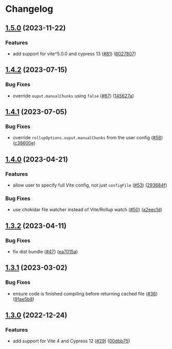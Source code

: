 # Changelog

## [1.5.0](https://github.com/mammadataei/cypress-vite/compare/v1.4.2...v1.5.0) (2023-11-22)


### Features

* add support for vite^5.0.0 and cypress 13 ([#81](https://github.com/mammadataei/cypress-vite/issues/81)) ([6027807](https://github.com/mammadataei/cypress-vite/commit/6027807f0927372e1fdcfb36054e5b584310cc03))

## [1.4.2](https://github.com/mammadataei/cypress-vite/compare/v1.4.1...v1.4.2) (2023-07-15)


### Bug Fixes

* override `ouput.manualChunks` using `false` ([#67](https://github.com/mammadataei/cypress-vite/issues/67)) ([145627a](https://github.com/mammadataei/cypress-vite/commit/145627ab09ed9e43089107126b5319d246eb97f2))

## [1.4.1](https://github.com/mammadataei/cypress-vite/compare/v1.4.0...v1.4.1) (2023-07-05)


### Bug Fixes

* override `rollupOptions.ouput.manualChunks` from the user config ([#58](https://github.com/mammadataei/cypress-vite/issues/58)) ([c38600e](https://github.com/mammadataei/cypress-vite/commit/c38600ec6a56af6e2c614e5532d430f352f3b130))

## [1.4.0](https://github.com/mammadataei/cypress-vite/compare/v1.3.2...v1.4.0) (2023-04-21)


### Features

* allow user to specify full Vite config, not just `configFile` ([#53](https://github.com/mammadataei/cypress-vite/issues/53)) ([293684f](https://github.com/mammadataei/cypress-vite/commit/293684fc092692d247564aada08368ff6bf7de05))


### Bug Fixes

* use chokidar file watcher instead of Vite/Rollup watch ([#50](https://github.com/mammadataei/cypress-vite/issues/50)) ([a2eec1d](https://github.com/mammadataei/cypress-vite/commit/a2eec1d273cda0aa57eb5300804f42033a7e40dc))

## [1.3.2](https://github.com/mammadataei/cypress-vite/compare/v1.3.1...v1.3.2) (2023-04-11)


### Bug Fixes

* fix dist bundle ([#47](https://github.com/mammadataei/cypress-vite/issues/47)) ([ea7015a](https://github.com/mammadataei/cypress-vite/commit/ea7015afc33b58e24066ceec6054cea3aa713e40))

## [1.3.1](https://github.com/mammadataei/cypress-vite/compare/v1.3.0...v1.3.1) (2023-03-02)


### Bug Fixes

* ensure code is finished compiling before returning cached file ([#36](https://github.com/mammadataei/cypress-vite/issues/36)) ([91ae5b8](https://github.com/mammadataei/cypress-vite/commit/91ae5b8bd6f86008570f6e4db542a0ad30725187))

## [1.3.0](https://github.com/mammadataei/cypress-vite/compare/v1.2.1...v1.3.0) (2022-12-24)


### Features

* add support for Vite 4 and Cypress 12 ([#29](https://github.com/mammadataei/cypress-vite/issues/29)) ([00dbb75](https://github.com/mammadataei/cypress-vite/commit/00dbb75efdff30157f721f4f32ba5715c9c23b67))
